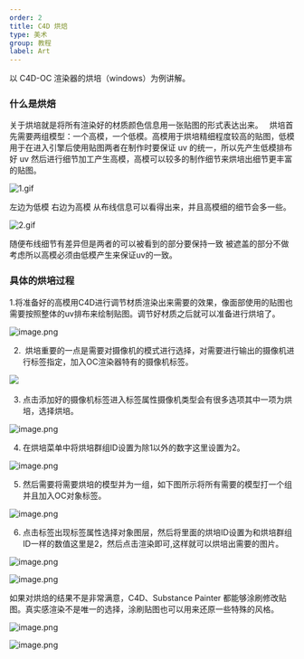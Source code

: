 ```yaml
---
order: 2
title: C4D 烘焙
type: 美术
group: 教程
label: Art
---
```


以 C4D-OC 渲染器的烘培（windows）为例讲解。

### 什么是烘焙

关于烘培就是将所有渲染好的材质颜色信息用一张贴图的形式表达出来。
 
烘培首先需要两组模型：一个高模，一个低模。高模用于烘培精细程度较高的贴图，低模用于在进入引擎后使用贴图两者在制作时要保证 uv 的统一，所以先产生低模排布好 uv 然后进行细节加工产生高模，高模可以较多的制作细节来烘培出细节更丰富的贴图。


![1.gif](https://gw.alipayobjects.com/mdn/rms_d27172/afts/img/A*pbduQosyOJwAAAAAAAAAAAAAARQnAQ)

左边为低模 右边为高模 从布线信息可以看得出来，并且高模细的细节会多一些。

![2.gif](https://gw.alipayobjects.com/mdn/rms_d27172/afts/img/A*SgbzSKngA2IAAAAAAAAAAAAAARQnAQ)

随便布线细节有差异但是两者的可以被看到的部分要保持一致 被遮盖的部分不做考虑所以高模必须由低模产生来保证uv的一致。


### 具体的烘培过程

1.将准备好的高模用C4D进行调节材质渲染出来需要的效果，像面部使用的贴图也需要按照整体的uv排布来绘制贴图。调节好材质之后就可以准备进行烘培了。

![image.png](https://gw.alipayobjects.com/mdn/rms_d27172/afts/img/A*u81UTYTkSVMAAAAAAAAAAAAAARQnAQ)


2.  烘培重要的一点是需要对摄像机的模式进行选择，对需要进行输出的摄像机进行标签指定，加入OC渲染器特有的摄像机标签。

![](https://gw.alipayobjects.com/mdn/rms_d27172/afts/img/A*gRWvSK1MoTMAAAAAAAAAAAAAARQnAQ)                                      


3. 点击添加好的摄像机标签进入标签属性摄像机类型会有很多选项其中一项为烘培，选择烘培。

![image.png](https://gw.alipayobjects.com/mdn/rms_d27172/afts/img/A*7XApTKsQy9wAAAAAAAAAAAAAARQnAQ)


4. 在烘培菜单中将烘培群组ID设置为除1以外的数字这里设置为2。

![image.png](https://gw.alipayobjects.com/mdn/rms_d27172/afts/img/A*n_1qRIkFtdAAAAAAAAAAAAAAARQnAQ)


5. 然后需要将需要烘培的模型并为一组，如下图所示将所有需要的模型打一个组并且加入OC对象标签。

![image.png](https://gw.alipayobjects.com/mdn/rms_d27172/afts/img/A*_iMOSaTyfroAAAAAAAAAAAAAARQnAQ)


6. 点击标签出现标签属性选择对象图层，然后将里面的烘培ID设置为和烘培群组ID一样的数值这里是2，然后点击渲染即可,这样就可以烘培出需要的图片。

![image.png](https://gw.alipayobjects.com/mdn/rms_d27172/afts/img/A*lP1pQqZWZC8AAAAAAAAAAAAAARQnAQ)

![image.png](https://gw.alipayobjects.com/mdn/rms_d27172/afts/img/A*gsxbTZBSKGQAAAAAAAAAAAAAARQnAQ)


如果对烘焙的结果不是非常满意，C4D、Substance Painter 都能够涂刷修改贴图。真实感渲染不是唯一的选择，涂刷贴图也可以用来还原一些特殊的风格。

![image.png](https://gw.alipayobjects.com/mdn/rms_d27172/afts/img/A*PCz8TpYJd5wAAAAAAAAAAAAAARQnAQ)

![image.png](https://gw.alipayobjects.com/mdn/rms_d27172/afts/img/A*8mwtRY6YdiIAAAAAAAAAAAAAARQnAQ)
